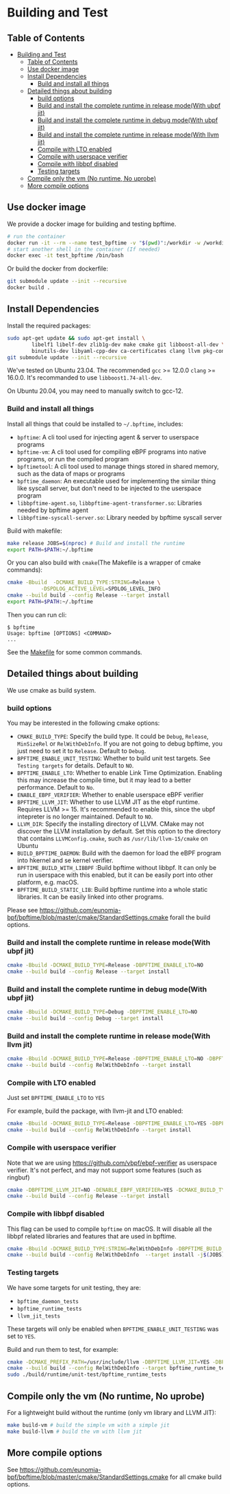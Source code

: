# Building and Test

## Table of Contents

<!-- TOC -->

- [Building and Test](#building-and-test)
  - [Table of Contents](#table-of-contents)
  - [Use docker image](#use-docker-image)
  - [Install Dependencies](#install-dependencies)
    - [Build and install all things](#build-and-install-all-things)
  - [Detailed things about building](#detailed-things-about-building)
    - [build options](#build-options)
    - [Build and install the complete runtime in release mode(With ubpf jit)](#build-and-install-the-complete-runtime-in-release-modewith-ubpf-jit)
    - [Build and install the complete runtime in debug mode(With ubpf jit)](#build-and-install-the-complete-runtime-in-debug-modewith-ubpf-jit)
    - [Build and install the complete runtime in release mode(With llvm jit)](#build-and-install-the-complete-runtime-in-release-modewith-llvm-jit)
    - [Compile with LTO enabled](#compile-with-lto-enabled)
    - [Compile with userspace verifier](#compile-with-userspace-verifier)
    - [Compile with libbpf disabled](#compile-with-libbpf-disabled)
    - [Testing targets](#testing-targets)
  - [Compile only the vm (No runtime, No uprobe)](#compile-only-the-vm-no-runtime-no-uprobe)
  - [More compile options](#more-compile-options)

<!-- /TOC -->

## Use docker image

We provide a docker image for building and testing bpftime.

```bash
# run the container
docker run -it --rm --name test_bpftime -v "$(pwd)":/workdir -w /workdir ghcr.io/eunomia-bpf/bpftime:latest /bin/bash
# start another shell in the container (If needed)
docker exec -it test_bpftime /bin/bash
```

Or build the docker from dockerfile:

```bash
git submodule update --init --recursive
docker build .
```

## Install Dependencies

Install the required packages:

```bash
sudo apt-get update && sudo apt-get install \
        libelf1 libelf-dev zlib1g-dev make cmake git libboost-all-dev \
        binutils-dev libyaml-cpp-dev ca-certificates clang llvm pkg-config llvm-dev
git submodule update --init --recursive
```

We've tested on Ubuntu 23.04. The recommended `gcc` >= 12.0.0 `clang` >= 16.0.0. It's recommanded to use `libboost1.74-all-dev`.

On Ubuntu 20.04, you may need to manually switch to gcc-12.

### Build and install all things

Install all things that could be installed to `~/.bpftime`, includes:

- `bpftime`: A cli tool used for injecting agent & server to userspace programs
- `bpftime-vm`: A cli tool used for compiling eBPF programs into native programs, or run the compiled program
- `bpftimetool`: A cli tool used to manage things stored in shared memory, such as the data of maps or programs
- `bpftime_daemon`: An executable used for implementing the similar thing like syscall server, but don't need to be injected to the userspace program
- `libbpftime-agent.so`, `libbpftime-agent-transformer.so`: Libraries needed by bpftime agent
- `libbpftime-syscall-server.so`: Library needed by bpftime syscall server

Build with makefile:

```bash
make release JOBS=$(nproc) # Build and install the runtime
export PATH=$PATH:~/.bpftime
```

Or you can also build with `cmake`(The Makefile is a wrapper of cmake commands):

```bash
cmake -Bbuild  -DCMAKE_BUILD_TYPE:STRING=Release \
           -DSPDLOG_ACTIVE_LEVEL=SPDLOG_LEVEL_INFO
cmake --build build --config Release --target install
export PATH=$PATH:~/.bpftime
```

Then you can run cli:

```console
$ bpftime
Usage: bpftime [OPTIONS] <COMMAND>
...
```

See the [Makefile](https://github.com/eunomia-bpf/bpftime/blob/master/Makefile) for some common commands.

## Detailed things about building

We use cmake as build system.

### build options

You may be interested in the following cmake options:

- `CMAKE_BUILD_TYPE`: Specify the build type. It could be `Debug`, `Release`, `MinSizeRel` or `RelWithDebInfo`. If you are not going to debug bpftime, you just need to set it to `Release`. Default to `Debug`.
- `BPFTIME_ENABLE_UNIT_TESTING`: Whether to build unit test targets. See `Testing targets` for details. Default to `NO`.
- `BPFTIME_ENABLE_LTO`: Whether to enable Link Time Optimization. Enabling this may increase the compile time, but it may lead to a better performance. Default to `No`.
- `ENABLE_EBPF_VERIFIER`: Whether to enable userspace eBPF verifier
- `BPFTIME_LLVM_JIT`: Whether to use LLVM JIT as the ebpf runtime. Requires LLVM >= 15. It's recommended to enable this, since the ubpf intepreter is no longer maintained. Default to `NO`.
- `LLVM_DIR`: Specify the installing directory of LLVM. CMake may not discover the LLVM installation by default. Set this option to the directory that contains `LLVMConfig.cmake`, such as `/usr/lib/llvm-15/cmake` on Ubuntu
- `BUILD_BPFTIME_DAEMON`: Build with the daemon for load the eBPF program into hkernel and se kernel verifier.
- `BPFTIME_BUILD_WITH_LIBBPF` :Build bpftime without libbpf. It can only be run in userspace with this enabled, but it can be easily port into other platform, e.g. macOS.
- `BPFTIME_BUILD_STATIC_LIB`: Build bpftime runtime into a whole static libraries. It can be easily linked into other programs.

Please see <https://github.com/eunomia-bpf/bpftime/blob/master/cmake/StandardSettings.cmake> forall the build options.

### Build and install the complete runtime in release mode(With ubpf jit)

```bash
cmake -Bbuild -DCMAKE_BUILD_TYPE=Release -DBPFTIME_ENABLE_LTO=NO
cmake --build build --config Release --target install
```

### Build and install the complete runtime in debug mode(With ubpf jit)

```bash
cmake -Bbuild -DCMAKE_BUILD_TYPE=Debug -DBPFTIME_ENABLE_LTO=NO
cmake --build build --config Debug --target install
```

### Build and install the complete runtime in release mode(With llvm jit)

```bash
cmake -Bbuild -DCMAKE_BUILD_TYPE=Release -DBPFTIME_ENABLE_LTO=NO -DBPFTIME_LLVM_JIT=YES
cmake --build build --config RelWithDebInfo --target install
```

### Compile with LTO enabled

Just set `BPFTIME_ENABLE_LTO` to `YES`

For example, build  the package, with llvm-jit and LTO enabled:

```sh
cmake -Bbuild -DCMAKE_BUILD_TYPE=Release -DBPFTIME_ENABLE_LTO=YES -DBPFTIME_LLVM_JIT=YES
cmake --build build --config RelWithDebInfo --target install
```

### Compile with userspace verifier

Note that we are using <https://github.com/vbpf/ebpf-verifier> as userspace verifier. It's not perfect, and may not support some features (such as ringbuf)

```sh
cmake -DBPFTIME_LLVM_JIT=NO -DENABLE_EBPF_VERIFIER=YES -DCMAKE_BUILD_TYPE=Release -B build
cmake --build build --config Release --target install
```

### Compile with libbpf disabled

This flag can be used to compile `bpftime` on macOS. It will disable all the libbpf related libraries and features that are used in bpftime.

```sh
cmake -Bbuild -DCMAKE_BUILD_TYPE:STRING=RelWithDebInfo -DBPFTIME_BUILD_WITH_LIBBPF=OFF -DBPFTIME_BUILD_KERNEL_BPF=OFF
cmake --build build --config RelWithDebInfo  --target install -j$(JOBS)
```

### Testing targets

We have some targets for unit testing, they are:

- `bpftime_daemon_tests`
- `bpftime_runtime_tests`
- `llvm_jit_tests`

These targets will only be enabled when `BPFTIME_ENABLE_UNIT_TESTING` was set to `YES`.

Build and run them to test, for example:

```sh
cmake -DCMAKE_PREFIX_PATH=/usr/include/llvm -DBPFTIME_LLVM_JIT=YES -DBPFTIME_ENABLE_UNIT_TESTING=YES -DCMAKE_BUILD_TYPE=Release -B build
cmake --build build --config RelWithDebInfo --target bpftime_runtime_tests
sudo ./build/runtime/unit-test/bpftime_runtime_tests
```

## Compile only the vm (No runtime, No uprobe)

For a lightweight build without the runtime (only vm library and LLVM JIT):

```bash
make build-vm # build the simple vm with a simple jit
make build-llvm # build the vm with llvm jit
```

## More compile options

See <https://github.com/eunomia-bpf/bpftime/blob/master/cmake/StandardSettings.cmake> for all cmake build options.
